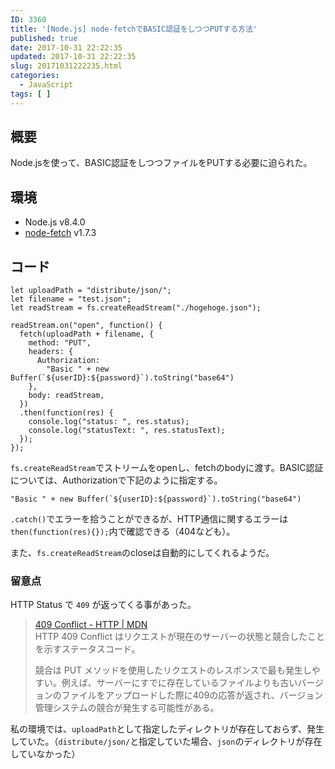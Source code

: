 ```yaml
---
ID: 3360
title: '[Node.js] node-fetchでBASIC認証をしつつPUTする方法'
published: true
date: 2017-10-31 22:22:35
updated: 2017-10-31 22:22:35
slug: 20171031222235.html
categories:
  - JavaScript
tags: [ ]
---
```

## 概要
Node.jsを使って、BASIC認証をしつつファイルをPUTする必要に迫られた。

## 環境
- Node.js v8.4.0
- [node-fetch](https://www.npmjs.com/package/node-fetch) v1.7.3

## コード
```language-js
let uploadPath = "distribute/json/";
let filename = "test.json";
let readStream = fs.createReadStream("./hogehoge.json");

readStream.on("open", function() {
  fetch(uploadPath + filename, {
    method: "PUT",
    headers: {
      Authorization:
        "Basic " + new Buffer(`${userID}:${password}`).toString("base64")
    },
    body: readStream,
  })
  .then(function(res) {
    console.log("status: ", res.status);
    console.log("statusText: ", res.statusText);
  });
});
```

`fs.createReadStream`でストリームをopenし、fetchのbodyに渡す。BASIC認証については、Authorizationで下記のように指定する。

```language-js
"Basic " + new Buffer(`${userID}:${password}`).toString("base64")
```

`.catch()`でエラーを拾うことができるが、HTTP通信に関するエラーは`then(function(res){});`内で確認できる（404なども）。

また、`fs.createReadStream`のcloseは自動的にしてくれるようだ。

### 留意点
HTTP Status で `409` が返ってくる事があった。

> [409 Conflict - HTTP | MDN](https://developer.mozilla.org/ja/docs/Web/HTTP/Status/409)  
> HTTP 409 Conflict はリクエストが現在のサーバーの状態と競合したことを示すステータスコード。  
>    
> 競合は PUT メソッドを使用したリクエストのレスポンスで最も発生しやすい。例えば、サーバーにすでに存在しているファイルよりも古いバージョンのファイルをアップロードした際に409の応答が返され、バージョン管理システムの競合が発生する可能性がある。  

私の環境では、`uploadPath`として指定したディレクトリが存在しておらず、発生していた。（`distribute/json/`と指定していた場合、`json`のディレクトリが存在していなかった）